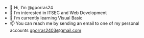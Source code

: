 - 👋 Hi, I’m @gporras24
- 👀 I’m interested in ITSEC and Web Development 
- 🌱 I’m currently learning Visual Basic 
- 📫 You can reach me by sending an email to one of my personal accounts gporras2403@gmail.com

<!---
gporras24/gporras24 is a ✨ special ✨ repository because its `README.md` (this file) appears on your GitHub profile.
You can click the Preview link to take a look at your changes.
--->
